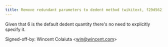 ```yaml
---
title: Remove redundant parameters to dedent method (wikitext, f29d562)
---
```


Given that 6 is the default dedent quantity there's no need to explicitly specify it.

Signed-off-by: Wincent Colaiuta &lt;win@wincent.com&gt;
